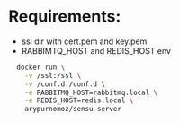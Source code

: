 # Requirements:
  - ssl dir with cert.pem and key.pem
  - RABBIMTQ_HOST and REDIS_HOST env
  
```sh
  docker run \
    -v /ssl:/ssl \
    -v /conf.d:/conf.d \
    -e RABBITMQ_HOST=rabbitmq.local \
    -e REDIS_HOST=redis.local \
    arypurnomoz/sensu-server
```
